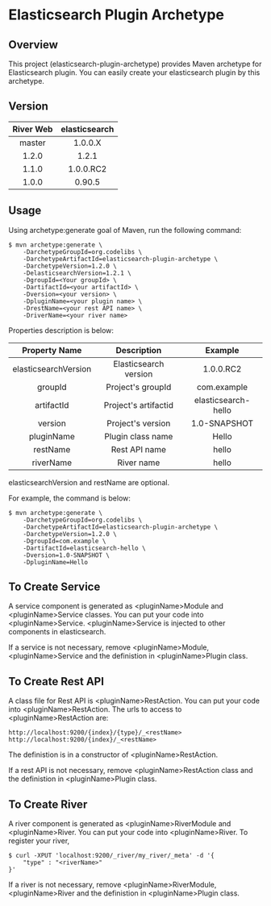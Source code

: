 Elasticsearch Plugin Archetype
==============================

## Overview

This project (elasticsearch-plugin-archetype) provides Maven archetype for Elasticsearch plugin.
You can easily create your elasticsearch plugin by this archetype.

## Version

| River Web | elasticsearch |
|:---------:|:-------------:|
| master    | 1.0.0.X       |
| 1.2.0     | 1.2.1         |
| 1.1.0     | 1.0.0.RC2     |
| 1.0.0     | 0.90.5        |

## Usage

Using archetype:generate goal of Maven, run the following command:

    $ mvn archetype:generate \
        -DarchetypeGroupId=org.codelibs \
        -DarchetypeArtifactId=elasticsearch-plugin-archetype \
        -DarchetypeVersion=1.2.0 \
        -DelasticsearchVersion=1.2.1 \
        -DgroupId=<Your groupId> \
        -DartifactId=<your artifactId> \
        -Dversion=<your version> \
        -DpluginName=<your plugin name> \
        -DrestName=<your rest API name> \
        -DriverName=<your river name> 

Properties description is below:

| Property Name        | Description           | Example             |
|:--------------------:|:---------------------:|:-------------------:|
| elasticsearchVersion | Elasticsearch version | 1.0.0.RC2           |
| groupId              | Project's groupId     | com.example         |
| artifactId           | Project's artifactid  | elasticsearch-hello |
| version              | Project's version     | 1.0-SNAPSHOT        |
| pluginName           | Plugin class name     | Hello               |
| restName             | Rest API name         | hello               |
| riverName            | River name            | hello               |

elasticsearchVersion and restName are optional.

For example, the command is below:

    $ mvn archetype:generate \
        -DarchetypeGroupId=org.codelibs \
        -DarchetypeArtifactId=elasticsearch-plugin-archetype \
        -DarchetypeVersion=1.2.0 \
        -DgroupId=com.example \
        -DartifactId=elasticsearch-hello \
        -Dversion=1.0-SNAPSHOT \
        -DpluginName=Hello 

## To Create Service

A service component is generated as \<pluginName\>Module and \<pluginName\>Service classes.
You can put your code into \<pluginName\>Service.
\<pluginName\>Service is injected to other components in elasticsearch.

If a service is not necessary, remove \<pluginName\>Module, \<pluginName\>Service and the definistion in \<pluginName\>Plugin class.

## To Create Rest API

A class file for Rest API is \<pluginName\>RestAction.
You can put your code into \<pluginName\>RestAction.
The urls to access to \<pluginName\>RestAction are:

    http://localhost:9200/{index}/{type}/_<restName>
    http://localhost:9200/{index}/_<restName>

The definistion is in a constructor of \<pluginName\>RestAction.

If a rest API is not necessary, remove \<pluginName\>RestAction class and the definistion in \<pluginName\>Plugin class.

## To Create River

A river component is generated as \<pluginName\>RiverModule and \<pluginName\>River.
You can put your code into \<pluginName\>River.
To register your river, 

    $ curl -XPUT 'localhost:9200/_river/my_river/_meta' -d '{
        "type" : "<riverName>"
    }'

If a river is not necessary, remove \<pluginName\>RiverModule, \<pluginName\>River and the definistion in \<pluginName\>Plugin class.

